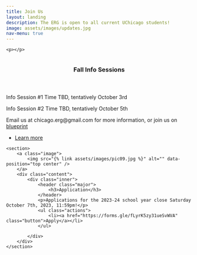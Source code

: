 ```yaml
---
title: Join Us
layout: landing
description: The ERG is open to all current UChicago students!
image: assets/images/updates.jpg
nav-menu: true
---
```



<!-- Main -->
<div id="main">

<!-- One 
<section id="one">
	<div class="inner">
		<header class="major">
			<h2>Updates</h2>
		</header>
		<p>Nullam et orci eu lorem consequat tincidunt vivamus et sagittis magna sed nunc rhoncus condimentum sem. In efficitur ligula tate urna. Maecenas massa vel lacinia pellentesque lorem ipsum dolor. Nullam et orci eu lorem consequat tincidunt. Vivamus et sagittis libero. Nullam et orci eu lorem consequat tincidunt vivamus et sagittis magna sed nunc rhoncus condimentum sem. In efficitur ligula tate urna.</p>
	</div>
</section> -->

<!-- Two -->
	<p></p>
<section id="two" class="spotlights">
	<section>
		<a class="image">
			<img src="{% link assets/images/pic08.jpg %}" alt="" data-position="center center" />
		</a>
		<div class="content">
			<div class="inner">
				<header class="major">
					<h3>Fall Info Sessions</h3>
				</header>
				<p>Info Session #1 Time TBD, tentatively October 3rd</p>
				<p>Info Session #2 Time TBD, tentatively October 5th</p>
				<p>Email us at chicago.erg@gmail.com for more information, or join us on <a href="https://blueprint.uchicago.edu/organization/erg">blueprint</a></p>
				<ul class="actions">
					<li><a href="https://www.facebook.com/envirochicago/events" class="button">Learn more</a></li>
				</ul>
			</div>
		</div>
	</section>

	<section>
		<a class="image">
			<img src="{% link assets/images/pic09.jpg %}" alt="" data-position="top center" />
		</a>
		<div class="content">
			<div class="inner">
				<header class="major">
					<h3>Application</h3>
				</header>
				<p>Applications for the 2023-24 school year close Saturday October 7th, 2023, 11:59pm!</p>
				<ul class="actions">
					<li><a href="https://forms.gle/fLyrK5zy31ueSvWVA" class="button">Apply</a></li>
				</ul>
			
			</div>
		</div>
	</section>
<!-- 
	<section>
		<a href="2016-8-20-etiam.html" class="image">
			<img src="{% link assets/images/pic10.jpg %}" alt="" data-position="25% 25%" />
		</a>
		<div class="content">
			<div class="inner">
				<header class="major">
					<h3>Update 3</h3>
				</header>
				<p>Nullam et orci eu lorem consequat tincidunt vivamus et sagittis magna sed nunc rhoncus condimentum sem. In efficitur ligula tate urna. Maecenas massa sed magna lacinia magna pellentesque lorem ipsum dolor. Nullam et orci eu lorem consequat tincidunt. Vivamus et sagittis tempus.</p>
				<ul class="actions">
					<li><a href="2016-8-20-etiam.html" class="button">Learn more</a></li>
				</ul>
			</div>
		</div>
	</section>
-->

</section>

</div>

